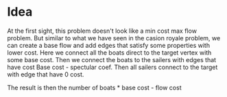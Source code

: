 # Idea

At the first sight, this problem doesn't look like a min cost max flow problem. But similar to what we have seen in the casion royale problem, we can create a base flow and add edges that satisfy some properties with lower cost. Here we connect all the boats direct to the target vertex with some base cost. Then we connect the boats to the sailers with edges that have cost Base cost - spectular coef. Then all sailers connect to the target with edge that have 0 cost. 

The result is then the number of boats * base cost - flow cost